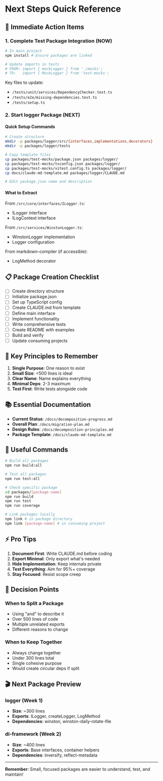 # Next Steps Quick Reference

## 🚀 Immediate Action Items

### 1. Complete Test Package Integration (NOW)
```bash
# In main project
npm install # Ensure packages are linked

# Update imports in tests
# FROM: import { mockLogger } from './mocks';
# TO:   import { MockLogger } from 'test-mocks';
```

Key files to update:
- `/tests/unit/services/DependencyChecker.test.ts`
- `/tests/e2e/missing-dependencies.test.ts`
- `/tests/setup.ts`

### 2. Start logger Package (NEXT)

#### Quick Setup Commands
```bash
# Create structure
mkdir -p packages/logger/src/{interfaces,implementations,decorators}
mkdir -p packages/logger/tests

# Copy template files
cp packages/test-mocks/package.json packages/logger/
cp packages/test-mocks/tsconfig.json packages/logger/
cp packages/test-mocks/vitest.config.ts packages/logger/
cp docs/claude-md-template.md packages/logger/CLAUDE.md

# Edit package.json name and description
```

#### What to Extract
From `/src/core/interfaces/ILogger.ts`:
- ILogger interface
- ILogContext interface

From `/src/services/WinstonLogger.ts`:
- WinstonLogger implementation
- Logger configuration

From markdown-compiler (if accessible):
- LogMethod decorator

## 📋 Package Creation Checklist

- [ ] Create directory structure
- [ ] Initialize package.json
- [ ] Set up TypeScript config
- [ ] Create CLAUDE.md from template
- [ ] Define main interface
- [ ] Implement functionality
- [ ] Write comprehensive tests
- [ ] Create README with examples
- [ ] Build and verify
- [ ] Update consuming projects

## 🎯 Key Principles to Remember

1. **Single Purpose**: One reason to exist
2. **Small Size**: <500 lines is ideal
3. **Clear Name**: Name explains everything
4. **Minimal Deps**: 2-3 maximum
5. **Test First**: Write tests alongside code

## 📚 Essential Documentation

- **Current Status**: `/docs/decomposition-progress.md`
- **Overall Plan**: `/docs/migration-plan.md`
- **Design Rules**: `/docs/decomposition-principles.md`
- **Package Template**: `/docs/claude-md-template.md`

## 🔧 Useful Commands

```bash
# Build all packages
npm run build:all

# Test all packages
npm run test:all

# Check specific package
cd packages/[package-name]
npm run build
npm run test
npm run coverage

# Link packages locally
npm link # in package directory
npm link [package-name] # in consuming project
```

## ⚡ Pro Tips

1. **Document First**: Write CLAUDE.md before coding
2. **Export Minimal**: Only export what's needed
3. **Hide Implementation**: Keep internals private
4. **Test Everything**: Aim for 95%+ coverage
5. **Stay Focused**: Resist scope creep

## 🚦 Decision Points

### When to Split a Package
- Using "and" to describe it
- Over 500 lines of code
- Multiple unrelated exports
- Different reasons to change

### When to Keep Together
- Always change together
- Under 300 lines total
- Single cohesive purpose
- Would create circular deps if split

## 🎬 Next Package Preview

### logger (Week 1)
- **Size**: ~300 lines
- **Exports**: ILogger, createLogger, LogMethod
- **Dependencies**: winston, winston-daily-rotate-file

### di-framework (Week 2)
- **Size**: ~400 lines
- **Exports**: Base interfaces, container helpers
- **Dependencies**: inversify, reflect-metadata

---

**Remember**: Small, focused packages are easier to understand, test, and maintain!